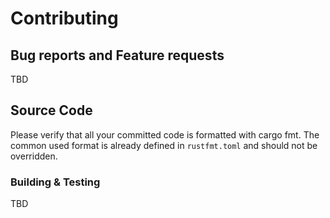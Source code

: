 # Contributing

## Bug reports and Feature requests
TBD

## Source Code
Please verify that all your committed code is formatted with cargo fmt.
The common used format is already defined in `rustfmt.toml` and should not be overridden.

### Building & Testing
TBD

